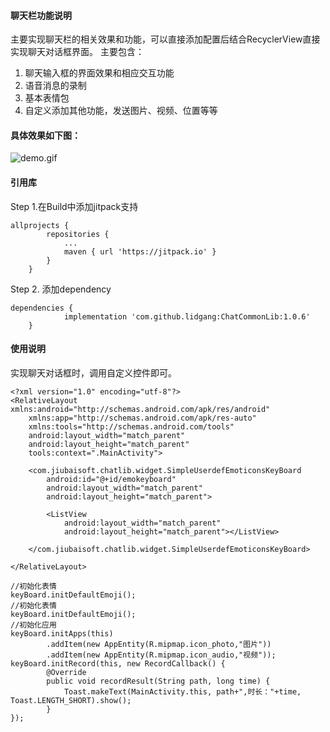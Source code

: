#### 聊天栏功能说明
主要实现聊天栏的相关效果和功能，可以直接添加配置后结合RecyclerView直接实现聊天对话框界面。
主要包含：
1. 聊天输入框的界面效果和相应交互功能
2. 语音消息的录制
3. 基本表情包
4. 自定义添加其他功能，发送图片、视频、位置等等
#### 具体效果如下图：
![demo.gif](https://github.com/lidgang/ChatCommonLib/blob/master/images/demo.gif)
#### 引用库
Step 1.在Build中添加jitpack支持
```
allprojects {
		repositories {
			...
			maven { url 'https://jitpack.io' }
		}
	}
```
Step 2. 添加dependency
```
dependencies {
	        implementation 'com.github.lidgang:ChatCommonLib:1.0.6'
	}
```
#### 使用说明
实现聊天对话框时，调用自定义控件即可。
```
<?xml version="1.0" encoding="utf-8"?>
<RelativeLayout xmlns:android="http://schemas.android.com/apk/res/android"
    xmlns:app="http://schemas.android.com/apk/res-auto"
    xmlns:tools="http://schemas.android.com/tools"
    android:layout_width="match_parent"
    android:layout_height="match_parent"
    tools:context=".MainActivity">

    <com.jiubaisoft.chatlib.widget.SimpleUserdefEmoticonsKeyBoard
        android:id="@+id/emokeyboard"
        android:layout_width="match_parent"
        android:layout_height="match_parent">

        <ListView
            android:layout_width="match_parent"
            android:layout_height="match_parent"></ListView>

    </com.jiubaisoft.chatlib.widget.SimpleUserdefEmoticonsKeyBoard>

</RelativeLayout>
```

```
//初始化表情
keyBoard.initDefaultEmoji();
//初始化表情
keyBoard.initDefaultEmoji();
//初始化应用
keyBoard.initApps(this)
        .addItem(new AppEntity(R.mipmap.icon_photo,"图片"))
        .addItem(new AppEntity(R.mipmap.icon_audio,"视频"));
keyBoard.initRecord(this, new RecordCallback() {
        @Override
        public void recordResult(String path, long time) {
            Toast.makeText(MainActivity.this, path+",时长："+time, Toast.LENGTH_SHORT).show();
        }
});
```

